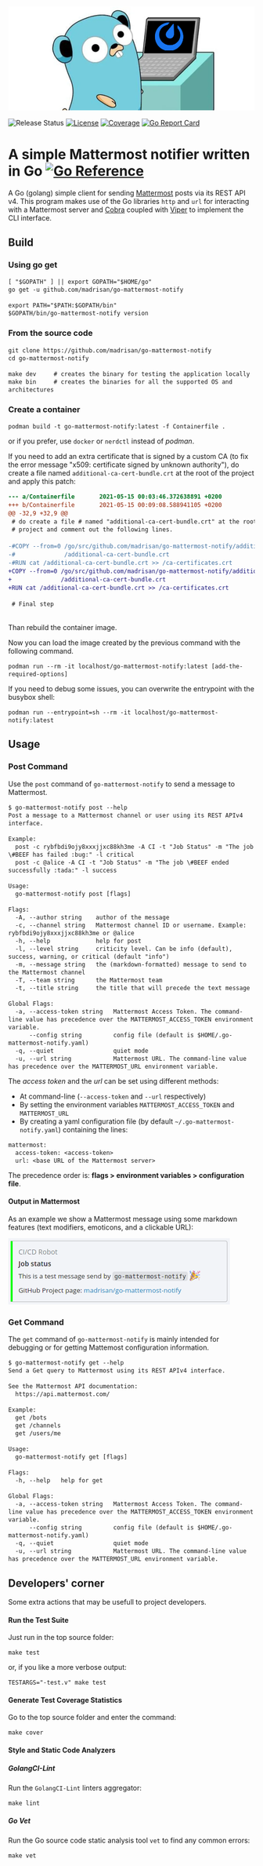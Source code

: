 ![go-mattermost-notify logo][logo]

![Release Status](https://img.shields.io/badge/status-stable-brightgreen.svg)
[![License](https://img.shields.io/badge/License-Apache--2.0-blue.svg)](https://spdx.org/licenses/Apache-2.0.html)
[![Coverage](https://img.shields.io/badge/Go%20Coverage-50.9%25-green.svg?longCache=true&style=flat)](https://github.com/jpoles1/gopherbadger)
[![Go Report Card](https://goreportcard.com/badge/github.com/madrisan/go-mattermost-notify)](https://goreportcard.com/report/github.com/madrisan/go-mattermost-notify)

# A simple Mattermost notifier written in Go [![Go Reference](https://pkg.go.dev/badge/go-mattermost-notify.svg)](https://pkg.go.dev/github.com/madrisan/go-mattermost-notify)

A Go (golang) simple client for sending [Mattermost](https://mattermost.com/) posts via its REST API v4.
This program makes use of the Go libraries `http` and `url` for interacting with a Mattermost server and
[Cobra](https://cobra.dev/) coupled with [Viper](https://github.com/spf13/viper) to implement the CLI interface.

## Build

### Using go get

```
[ "$GOPATH" ] || export GOPATH="$HOME/go"
go get -u github.com/madrisan/go-mattermost-notify

export PATH="$PATH:$GOPATH/bin"
$GOPATH/bin/go-mattermost-notify version
```

### From the source code

```
git clone https://github.com/madrisan/go-mattermost-notify
cd go-mattermost-notify

make dev     # creates the binary for testing the application locally
make bin     # creates the binaries for all the supported OS and architectures
```

### Create a container
```
podman build -t go-mattermost-notify:latest -f Containerfile .
```
or if you prefer, use `docker` or `nerdctl` instead of *podman*.

If you need to add an extra certificate that is signed by a custom CA (to fix the error message "x509: certificate signed by unknown authority"), do create a file named `additional-ca-cert-bundle.crt` at the root of the project and apply this patch:
```diff
--- a/Containerfile       2021-05-15 00:03:46.372638891 +0200
+++ b/Containerfile       2021-05-15 00:09:08.588941105 +0200
@@ -32,9 +32,9 @@
 # do create a file # named "additional-ca-cert-bundle.crt" at the root of th
 # project and comment out the following lines.
 
-#COPY --from=0 /go/src/github.com/madrisan/go-mattermost-notify/additional-ca-cert-bundle.crt \
-#              /additional-ca-cert-bundle.crt
-#RUN cat /additional-ca-cert-bundle.crt >> /ca-certificates.crt
+COPY --from=0 /go/src/github.com/madrisan/go-mattermost-notify/additional-ca-cert-bundle.crt \
+              /additional-ca-cert-bundle.crt
+RUN cat /additional-ca-cert-bundle.crt >> /ca-certificates.crt
 
 # Final step
 
```
Than rebuild the container image.

Now you can load the image created by the previous command with the following command.
```
podman run --rm -it localhost/go-mattermost-notify:latest [add-the-required-options]
```
If you need to debug some issues, you can overwrite the entrypoint with the busybox shell:
```
podman run --entrypoint=sh --rm -it localhost/go-mattermost-notify:latest
```

## Usage

### Post Command

Use the `post` command of `go-mattermost-notify` to send a message to Mattermost.
```
$ go-mattermost-notify post --help
Post a message to a Mattermost channel or user using its REST APIv4 interface.

Example:
  post -c rybfbdi9ojy8xxxjjxc88kh3me -A CI -t "Job Status" -m "The job \#BEEF has failed :bug:" -l critical
  post -c @alice -A CI -t "Job Status" -m "The job \#BEEF ended successfully :tada:" -l success

Usage:
  go-mattermost-notify post [flags]

Flags:
  -A, --author string    author of the message
  -c, --channel string   Mattermost channel ID or username. Example: rybfbdi9ojy8xxxjjxc88kh3me or @alice
  -h, --help             help for post
  -l, --level string     criticity level. Can be info (default), success, warning, or critical (default "info")
  -m, --message string   the (markdown-formatted) message to send to the Mattermost channel
  -T, --team string      the Mattermost team
  -t, --title string     the title that will precede the text message

Global Flags:
  -a, --access-token string   Mattermost Access Token. The command-line value has precedence over the MATTERMOST_ACCESS_TOKEN environment variable.
      --config string         config file (default is $HOME/.go-mattermost-notify.yaml)
  -q, --quiet                 quiet mode
  -u, --url string            Mattermost URL. The command-line value has precedence over the MATTERMOST_URL environment variable.
```

The *access token* and the *url* can be set using different methods:
 * At command-line (`--access-token` and `--url` respectively)
 * By setting the environment variables `MATTERMOST_ACCESS_TOKEN` and `MATTERMOST_URL`
 * By creating a yaml configuration file (by default `~/.go-mattermost-notify.yaml`) containing the lines:
```
mattermost:
  access-token: <access-token>
  url: <base URL of the Mattermost server>
```

The precedence order is: **flags > environment variables > configuration file**.

#### Output in Mattermost

As an example we show a Mattermost message using some markdown features (text modifiers, emoticons, and a clickable URL):

![notifications example in Mattermost][example_message]

### Get Command

The `get` command of `go-mattermost-notify` is mainly intended for debugging or for getting Mattemost configuration information.
```
$ go-mattermost-notify get --help
Send a Get query to Mattermost using its REST APIv4 interface.

See the Mattermost API documentation:
  https://api.mattermost.com/

Example:
  get /bots
  get /channels
  get /users/me

Usage:
  go-mattermost-notify get [flags]

Flags:
  -h, --help   help for get

Global Flags:
  -a, --access-token string   Mattermost Access Token. The command-line value has precedence over the MATTERMOST_ACCESS_TOKEN environment variable.
      --config string         config file (default is $HOME/.go-mattermost-notify.yaml)
  -q, --quiet                 quiet mode
  -u, --url string            Mattermost URL. The command-line value has precedence over the MATTERMOST_URL environment variable.
```

## Developers' corner

Some extra actions that may be usefull to project developers.

#### Run the Test Suite

Just run in the top source folder:
```
make test
```
or, if you like a more verbose output:
```
TESTARGS="-test.v" make test
```

#### Generate Test Coverage Statistics

Go to the top source folder and enter the command:
```
make cover
```

#### Style and Static Code Analyzers

##### GolangCI-Lint

Run the `GolangCI-Lint` linters aggregator:
```
make lint
```

##### Go Vet

Run the Go source code static analysis tool `vet` to find any common errors:
```
make vet
```

[logo]: images/go-mattermost-notify-logo.png?raw=true
[example_message]: images/mattermost_post_example.png?raw=true
